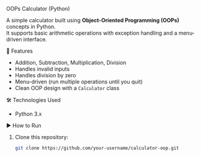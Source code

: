 OOPs Calculator (Python)

A simple calculator built using **Object-Oriented Programming (OOPs)** concepts in Python.  
It supports basic arithmetic operations with exception handling and a menu-driven interface.

 🚀 Features
- Addition, Subtraction, Multiplication, Division
- Handles invalid inputs
- Handles division by zero
- Menu-driven (run multiple operations until you quit)
- Clean OOP design with a `Calculator` class

 🛠️ Technologies Used
- Python 3.x

 ▶️ How to Run
1. Clone this repository:
   ```bash
   git clone https://github.com/your-username/calculator-oop.git